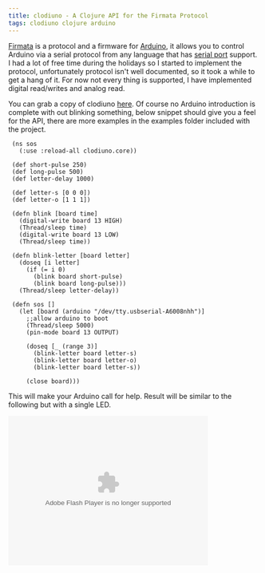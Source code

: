 ```yaml
---
title: clodiuno - A Clojure API for the Firmata Protocol
tags: clodiuno clojure arduino
---
```


[Firmata](http://www.firmata.org/wiki/Main_Page) is a protocol and a
firmware for [Arduino](http://www.arduino.cc/), it allows you to
control Arduino via a serial protocol from any language that has [serial
port](http://en.wikipedia.org/wiki/Serial_port) support. I had a lot of
free time during the holidays so I started to implement the protocol,
unfortunately protocol isn't well documented, so it took a while to get
a hang of it. For now not every thing is supported, I have implemented
digital read/writes and analog read.

You can grab a copy of clodiuno
[here](http://github.com/nakkaya/clodiuno). Of course no Arduino
introduction is complete with out blinking something, below snippet
should give you a feel for the API, there are more examples in the
examples folder included with the project.

     (ns sos
       (:use :reload-all clodiuno.core))

     (def short-pulse 250)
     (def long-pulse 500)
     (def letter-delay 1000)

     (def letter-s [0 0 0])
     (def letter-o [1 1 1])

     (defn blink [board time]
       (digital-write board 13 HIGH)
       (Thread/sleep time)
       (digital-write board 13 LOW)
       (Thread/sleep time))

     (defn blink-letter [board letter]
       (doseq [i letter]
         (if (= i 0)
           (blink board short-pulse)
           (blink board long-pulse)))
       (Thread/sleep letter-delay))

     (defn sos []
       (let [board (arduino "/dev/tty.usbserial-A6008nhh")] 
         ;;allow arduino to boot
         (Thread/sleep 5000)
         (pin-mode board 13 OUTPUT)

         (doseq [_ (range 3)] 
           (blink-letter board letter-s)
           (blink-letter board letter-o)
           (blink-letter board letter-s))
    
         (close board)))

This will make your Arduino call for help. Result will be similar to the
following but with a single LED.


<object type="application/x-shockwave-flash" width="400" height="300" data="http://www.flickr.com/apps/video/stewart.swf?v=71377" classid="clsid:D27CDB6E-AE6D-11cf-96B8-444553540000"> <param name="flashvars" value="intl_lang=en-us&photo_secret=2cedf2491c&photo_id=4060504016&flickr_show_info_box=true"></param> <param name="movie" value="http://www.flickr.com/apps/video/stewart.swf?v=71377"></param> <param name="bgcolor" value="#000000"></param> <param name="allowFullScreen" value="true"></param><embed type="application/x-shockwave-flash" src="http://www.flickr.com/apps/video/stewart.swf?v=71377" bgcolor="#000000" allowfullscreen="true" flashvars="intl_lang=en-us&photo_secret=2cedf2491c&photo_id=4060504016&flickr_show_info_box=true" height="300" width="400"></embed></object>

